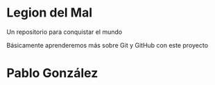 # Legion del Mal
Un repositorio para conquistar el mundo

Básicamente aprenderemos más sobre Git y GitHub con este proyecto


# Pablo González
